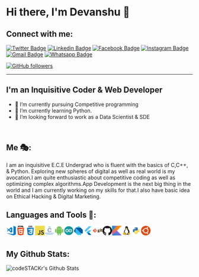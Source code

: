 # Hi there, I'm Devanshu 🙂

## Connect with me:
[![Twitter Badge](https://img.shields.io/badge/-@iamdsp9-1ca0f1?style=flat-square&labelColor=1ca0f1&logo=twitter&logoColor=white&link=https://https://twitter.com/SekharPreetam)](https://twitter.com/iamdsp9) 
[![Linkedin Badge](https://img.shields.io/badge/-@iamdsp9-blue?style=flat-square&logo=Linkedin&logoColor=white&link=https://www.linkedin.com/in/devanshu-sekhar-preetam-197388124/)](https://www.linkedin.com/in/devanshu-sekhar-preetam-197388124/) 
[![Facebook Badge](https://img.shields.io/badge/-@iamdsp9-darkblue?style=flat-square&logo=facebook&logoColor=white&link=https://www.facebook.com/devanshusekhar.preetam)](https://www.facebook.com/devanshusekhar.preetam) 
[![Instagram Badge](https://img.shields.io/badge/-@iamdsp9-black?style=flat-square&labelColor=ff69b4&logo=instagram&logoColor=black&link=https://www.instagram.com/sekharpreetam/)](https://www.instagram.com/sekharpreetam/)
[![Gmail Badge](https://img.shields.io/badge/-@devanshupreetam@gmail.com-c14438?style=flat-square&logo=Gmail&logoColor=white&link=mailto:devanshupreetam@gmail.com)](mailto:devanshupreetam@gmail.com)
[![Whatsapp Badge](https://img.shields.io/badge/-@iamdsp9-darkgreen?style=flat-square&logo=Whatsapp&logoColor=white&link=https://wa.link/py7hdl)](https://wa.link/py7hdl)
<!--[![Donate](https://img.shields.io/badge/Support-%24-blue)](https://www.paypal.me/sakshamtaneja)-->
[![GitHub followers](https://img.shields.io/github/followers/iamdsp9?label=Follow&style=social)](https://github.com/iamdsp9/?tab=follow)

---

## I'm an Inquisitive Coder & Web Developer  
- 📌 I’m currently pursuing Competitive programming
- 📌 I’m currently learning Python.
- 📌 I’m looking forward to work as a Data Scientist & SDE


<br />

## Me 🎭:
I am an inquisitive E.C.E Undergrad who is fluent with the basics of C,C++, & Python. Exploring new spheres of digital as well as real world is my avocation.I am quite enthusiastic about competitive coding as well as optimizing complex algorithms.App Development is the next big thing in the world and I am currently working on my skills for that.I also have basic idea on Ethical Hacking & Digital Marketing.  

## Languages and Tools 📗:
[<img align="left" alt="Visual Studio Code" width="26px" src="https://raw.githubusercontent.com/github/explore/80688e429a7d4ef2fca1e82350fe8e3517d3494d/topics/visual-studio-code/visual-studio-code.png" />][website]
[<img align="left" alt="HTML5" width="26px" src="https://raw.githubusercontent.com/github/explore/80688e429a7d4ef2fca1e82350fe8e3517d3494d/topics/html/html.png" />][website]
[<img align="left" alt="CSS3" width="26px" src="https://raw.githubusercontent.com/github/explore/80688e429a7d4ef2fca1e82350fe8e3517d3494d/topics/css/css.png" />][git]
[<img align="left" alt="JavaScript" width="26px" src="https://raw.githubusercontent.com/github/explore/80688e429a7d4ef2fca1e82350fe8e3517d3494d/topics/javascript/javascript.png" />][git]
[<img align="left" alt="C" width="26px" src="https://github.com/github/explore/blob/master/topics/c/c.png" />][git]
[<img align="left" alt="Android Studios" width="26px" src="https://github.com/github/explore/blob/master/topics/android/android.png" />][git]
[<img align="left" alt="Arduino" width="26px" src="https://github.com/github/explore/blob/master/topics/arduino/arduino.png" />][git]
[<img align="left" alt="Dart" width="26px" src="https://github.com/github/explore/blob/master/topics/dart/dart.png" />][git]
[<img align="left" alt="Flutter" width="26px" src="https://github.com/github/explore/blob/master/topics/flutter/flutter.png" />][git]
[<img align="left" alt="git" width="26px" src="https://github.com/github/explore/blob/master/topics/git/git.png" />][git]
[<img align="left" alt="github" width="26px" src="https://github.com/github/explore/blob/master/topics/github/github.png" />][git]
[<img align="left" alt="Kotlin" width="26px" src="https://github.com/github/explore/blob/master/topics/kotlin/kotlin.png" />][git]
[<img align="left" alt="Linux" width="26px" src="https://github.com/github/explore/blob/master/topics/linux/linux.png" />][git]
[<img align="left" alt="Python" width="26px" src="https://github.com/github/explore/blob/master/topics/python/python.png" />][git]
[<img align="left" alt="ubuntu" width="26px" src="https://github.com/github/explore/blob/master/topics/ubuntu/ubuntu.png" />][git]

<br />
<br />

## My Github Stats:
<img align="left" alt="codeSTACKr's Github Stats" src="https://github-readme-stats.codestackr.vercel.app/api?username=iamdsp9&show_icons=true&hide_border=true" />

[website]: https://iamdsp9.github.io/mycv/
[git]: https://github.com/iamdsp9

